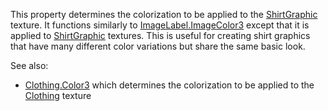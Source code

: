 This property determines the colorization to be applied to the
[ShirtGraphic](https://create.roblox.com/docs/reference/engine/classes/ShirtGraphic) texture. It functions similarly to [ImageLabel.ImageColor3](https://create.roblox.com/docs/reference/engine/classes/ImageLabel#ImageColor3)
except that it is applied to [ShirtGraphic](https://create.roblox.com/docs/reference/engine/classes/ShirtGraphic) textures. This is useful for
creating shirt graphics that have many different color variations but
share the same basic look.

See also:

- [Clothing.Color3](https://create.roblox.com/docs/reference/engine/classes/Clothing#Color3) which determines the colorization to be applied to the
  [Clothing](https://create.roblox.com/docs/reference/engine/classes/Clothing) texture